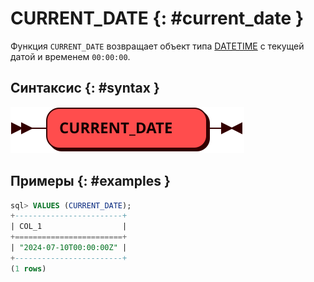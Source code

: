# CURRENT_DATE {: #current_date }

Функция `CURRENT_DATE` возвращает объект типа [DATETIME] с текущей датой
и временем `00:00:00`.

[DATETIME]: ../sql_types.md#datetime

## Синтаксис {: #syntax }

![CURRENT_DATE](../../images/ebnf/current_date.svg)

## Примеры {: #examples }

```sql
sql> VALUES (CURRENT_DATE);
+------------------------+
| COL_1                  |
+========================+
| "2024-07-10T00:00:00Z" |
+------------------------+
(1 rows)
```
